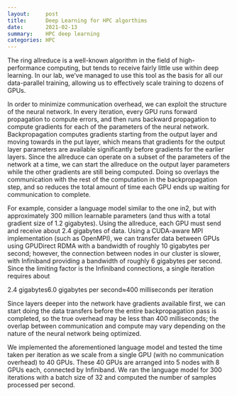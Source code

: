 ```yaml
---
layout:     post
title:      Deep Learning for HPC algorthims
date:       2021-02-13
summary:    HPC deep learning
categories: HPC
---
```

The ring allreduce is a well-known algorithm in the field of high-performance computing, but tends to receive fairly little use within deep learning. In our lab, we’ve managed to use this tool as the basis for all our data-parallel training, allowing us to effectively scale training to dozens of GPUs.

In order to minimize communication overhead, we can exploit the structure of the neural network. In every iteration, every GPU runs forward propagation to compute errors, and then runs backward propagation to compute gradients for each of the parameters of the neural network. Backpropagation computes gradients starting from the output layer and moving towards in the put layer, which means that gradients for the output layer parameters are available significantly before gradients for the earlier layers. Since the allreduce can operate on a subset of the parameters of the network at a time, we can start the allreduce on the output layer parameters while the other gradients are still being computed. Doing so overlays the communication with the rest of the computation in the backpropagation step, and so reduces the total amount of time each GPU ends up waiting for communication to complete.

For example, consider a language model similar to the one in2, but with approximately 300 million learnable parameters (and thus with a total gradient size of 1.2 gigabytes). Using the allreduce, each GPU must send and receive about 2.4 gigabytes of data. Using a CUDA-aware MPI implementation (such as OpenMPI), we can transfer data between GPUs using GPUDirect RDMA with a bandwidth of roughly 10 gigabytes per second; however, the connection between nodes in our cluster is slower, with Infiniband providing a bandwidth of roughly 6 gigabytes per second. Since the limiting factor is the Infiniband connections, a single iteration requires about

2.4 gigabytes6.0 gigabytes per second≈400 milliseconds per iteration

Since layers deeper into the network have gradients available first, we can start doing the data transfers before the entire backpropagation pass is completed, so the true overhead may be less than 400 milliseconds; the overlap between communication and compute may vary depending on the nature of the neural network being optimized.

We implemented the aforementioned language model and tested the time taken per iteration as we scale from a single GPU (with no communication overhead) to 40 GPUs. These 40 GPUs are arranged into 5 nodes with 8 GPUs each, connected by Infiniband. We ran the language model for 300 iterations with a batch size of 32 and computed the number of samples processed per second.
